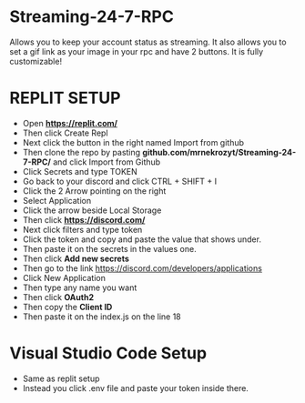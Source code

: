 # Streaming-24-7-RPC
Allows you to keep your account status as streaming. It also allows you to set a gif link as your image in your rpc and have 2 buttons. It is fully customizable!

# REPLIT SETUP
- Open **https://replit.com/**
- Then click Create Repl
- Next click the button in the right named Import from github
- Then clone the repo by pasting **github.com/mrnekrozyt/Streaming-24-7-RPC/** and click Import from Github
- Click Secrets and type TOKEN
- Go back to your discord and click CTRL + SHIFT + I
- Click the 2 Arrow pointing on the right
- Select Application
- Click the arrow beside Local Storage
- Then click **https://discord.com/**
- Next click filters and type token
- Click the token and copy and paste the value that shows under.
- Then paste it on the secrets in the values one.
- Then click **Add new secrets**
- Then go to the link https://discord.com/developers/applications
- Click New Application
- Then type any name you want
- Then click **OAuth2**
- Then copy the **Client ID**
- Then paste it on the index.js on the line 18

# Visual Studio Code Setup
- Same as replit setup 
- Instead you click .env file and paste your token inside there.

